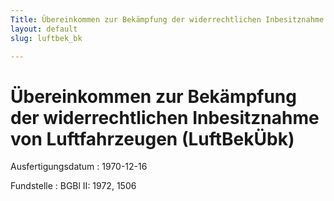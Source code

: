 ```yaml
---
Title: Übereinkommen zur Bekämpfung der widerrechtlichen Inbesitznahme von Luftfahrzeugen
layout: default
slug: luftbek_bk

---
```


# Übereinkommen zur Bekämpfung der widerrechtlichen Inbesitznahme von Luftfahrzeugen (LuftBekÜbk)

Ausfertigungsdatum
:   1970-12-16

Fundstelle
:   BGBl II: 1972, 1506

